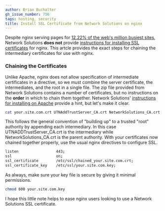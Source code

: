 ```yaml
---
author: Brian Buchalter
gh_issue_number: 756
tags: hosting, security
title: Install SSL Certificate from Network Solutions on nginx
---
```




Despite nginx serving pages for [12.22% of the web's million busiest sites](http://news.netcraft.com/archives/2012/11/01/november-2012-web-server-survey.html), Network Solutions **does not** provide [instructions for installing SSL certificates](http://www.networksolutions.com/support/nsprotect-secure-ssl-topics/) for nginx. This artcle provides the exact steps for chaining the intermediary certificates for use with nginx.

### Chaining the Certificates

Unlike Apache, nginx does not allow specification of intermediate certificates in a directive, so we must combine the server certificate, the intermediates, and the root in a single file. The zip file provided from Network Solutions contains a number of certificates, but no instructions on the **order** in which to chain them together. Network Solutions' [instructions for installing on Apache](http://www.networksolutions.com/support/installation-of-an-ev-ssl-certificate-on-apache-mod-ssl-openssl/) provide a hint, but let's make it clear.

```bash
cat your.site.com.crt UTNAddTrustServer_CA.crt NetworkSolutions_CA.crt > chained_your.site.com.crt
```

This follows the general convention of "building up" to a trusted "root" authority by appending each intermediary. In this case UTNADDTrustServer_CA.crt is the intermediary while NetworkSolutions_CA.crt is the parent authority. With your certificates now chained together properly, use the usual nginx directives to configure SSL.

```bash
listen                 443;
ssl                    on;
ssl_certificate        /etc/ssl/chained_your.site.com.crt;
ssl_certificate_key    /etc/ssl/your.site.com.key;
```

As always, make sure your key file is secure by giving it minimal permissions.

```bash
chmod 600 your.site.com.key
```

I hope this little note helps to ease nginx users looking to use a Network Solutions SSL certificate.


